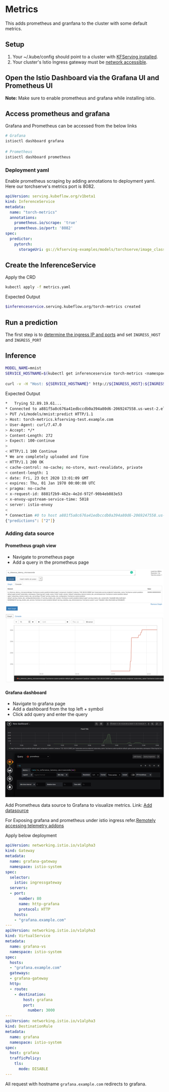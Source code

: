 # Metrics

This adds prometheus and granfana to the cluster with some default metrics.

## Setup

1. Your ~/.kube/config should point to a cluster with [KFServing installed](https://github.com/kubeflow/kfserving/#install-kfserving).
2. Your cluster's Istio Ingress gateway must be [network accessible](https://istio.io/latest/docs/tasks/traffic-management/ingress/ingress-control/).

##  Open the Istio Dashboard via the Grafana UI and Prometheus UI

__**Note:**__ Make sure to enable prometheus and grafana while installing istio.

## Access prometheus and grafana

Grafana and Prometheus can be accessed from the below links

```bash
# Grafana
istioctl dashboard grafana

# Prometheus
istioctl dashboard prometheus
```

### Deployment yaml

Enable prometheus scraping by adding annotations to deployment yaml. Here our torchserve's metrics port is 8082.

```yaml
apiVersion: serving.kubeflow.org/v1beta1
kind: InferenceService
metadata:
  name: "torch-metrics"
  annotations:
    prometheus.io/scrape: 'true'
    prometheus.io/port: '8082'
spec:
  predictor:
    pytorch:
      storageUri: gs://kfserving-examples/models/torchserve/image_classifier
```

## Create the InferenceService

Apply the CRD

```bash
kubectl apply -f metrics.yaml
```

Expected Output

```bash
$inferenceservice.serving.kubeflow.org/torch-metrics created
```

## Run a prediction

The first step is to [determine the ingress IP and ports](../../../../../README.md#determine-the-ingress-ip-and-ports) and set `INGRESS_HOST` and `INGRESS_PORT`

## Inference

```bash
MODEL_NAME=mnist
SERVICE_HOSTNAME=$(kubectl get inferenceservice torch-metrics <namespace> -o jsonpath='{.status.url}' | cut -d "/" -f 3)

curl -v -H "Host: ${SERVICE_HOSTNAME}" http://${INGRESS_HOST}:${INGRESS_PORT}/v1/models/${MODEL_NAME}:predict -d @./mnist.json
```

Expected Output

```bash
*   Trying 52.89.19.61...
* Connected to a881f5a8c676a41edbccdb0a394a80d6-2069247558.us-west-2.elb.amazonaws.com (52.89.19.61) port 80 (#0)
> PUT /v1/models/mnist:predict HTTP/1.1
> Host: torch-metrics.kfserving-test.example.com
> User-Agent: curl/7.47.0
> Accept: */*
> Content-Length: 272
> Expect: 100-continue
>
< HTTP/1.1 100 Continue
* We are completely uploaded and fine
< HTTP/1.1 200 OK
< cache-control: no-cache; no-store, must-revalidate, private
< content-length: 1
< date: Fri, 23 Oct 2020 13:01:09 GMT
< expires: Thu, 01 Jan 1970 00:00:00 UTC
< pragma: no-cache
< x-request-id: 8881f2b9-462e-4e2d-972f-90b4eb083e53
< x-envoy-upstream-service-time: 5018
< server: istio-envoy
<
* Connection #0 to host a881f5a8c676a41edbccdb0a394a80d6-2069247558.us-west-2.elb.amazonaws.com left intact
{"predictions": ["2"]}
```

### Adding data source

#### Prometheus graph view

* Navigate to prometheus page
* Add a query in the prometheus page

![Add query](./images/prometheus.png)
![Graph](./images/prometheus_graph.png)

#### Grafana dashboard

* Navigate to grafana page
* Add a dashboard from the top left + symbol
* Click add query and enter the query
  
![Add dashboard](./images/grafana.png)

Add Prometheus data source to Grafana to visualize metrics.
Link: [Add datasource](https://prometheus.io/docs/visualization/grafana/)

For Exposing grafana and prometheus under istio ingress refer.[Remotely accessing telemetry addons](https://istio.io/latest/docs/tasks/observability/gateways/)

Apply below deployment

```yaml
apiVersion: networking.istio.io/v1alpha3
kind: Gateway
metadata:
  name: grafana-gateway
  namespace: istio-system
spec:
  selector:
    istio: ingressgateway
  servers:
  - port:
      number: 80
      name: http-grafana
      protocol: HTTP
    hosts:
    - "grafana.example.com"
---
apiVersion: networking.istio.io/v1alpha3
kind: VirtualService
metadata:
  name: grafana-vs
  namespace: istio-system
spec:
  hosts:
  - "grafana.example.com"
  gateways:
  - grafana-gateway
  http:
  - route:
    - destination:
        host: grafana
        port:
          number: 3000
---
apiVersion: networking.istio.io/v1alpha3
kind: DestinationRule
metadata:
  name: grafana
  namespace: istio-system
spec:
  host: grafana
  trafficPolicy:
    tls:
      mode: DISABLE
---
```

All request with hostname `grafana.example.com` redirects to grafana.
